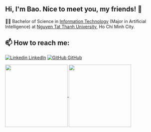 ## Hi, I'm Bao. Nice to meet you, my friends! 👋

  🧑‍🎓 Bachelor of Science in [Information Technology](https://cntt.ntt.edu.vn/) (Major in Artificial Intelligence) at [Nguyen Tat Thanh University](https://ntt.edu.vn/), Ho Chi Minh City. <br>
## 📫 How to reach me: 

[![Linkedin](https://i.stack.imgur.com/gVE0j.png) LinkedIn](https://www.linkedin.com/in/giabaoDS/) [![GitHub](https://i.stack.imgur.com/tskMh.png) GitHub](https://github.com/malrins1710/)

<a href="https://github.com/malrins1710/malrins1710">
  <img height=200 align="center" src="https://github-readme-stats.vercel.app/api?username=malrins1710&theme=tokyonight&hide=contribs,prs" />
</a>
<a href="https://github.com/malrins1710/malrins1710">
  <img height=200 align="center" src="https://github-readme-stats.vercel.app/api/top-langs?username=malrins1710&layout=compact&langs_count=8" />
</a>

  

